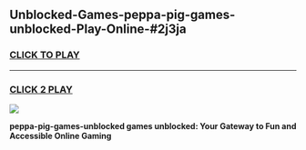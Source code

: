 
## Unblocked-Games-peppa-pig-games-unblocked-Play-Online-#2j3ja
<h3>
<a href="https://premium.freeplayer.one?title=peppa-pig-games-unblocked&ref=27F">CLICK TO PLAY</a></h3>
<hr>

<h3>
<a href="https://premium.freeplayer.one?title=peppa-pig-games-unblocked&ref=27F">CLICK 2 PLAY</a>
  
</h3>

<a href="https://premium.freeplayer.one?title=peppa-pig-games-unblocked&ref=27F"><img src="https://clearcache.store/games.png"></a>


**peppa-pig-games-unblocked games unblocked: Your Gateway to Fun and Accessible Online Gaming**
